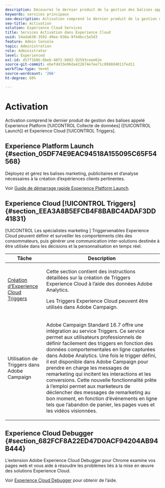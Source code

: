 ```yaml
---
description: Découvrez le dernier produit de la gestion des balises appelé Experience Platform Launch.
keywords: services principaux
seo-description: Activation comprend le dernier produit de la gestion des balises appelé Experience Platform Launch. Dynamic Tag Management et Triggers.
seo-title: Activation
solution: Experience Cloud Services
title: Services Activation dans Experience Cloud
uuid: 54ada638-3592-49ee-930a-9f44bcc5e5d3
feature: Admin Console
topic: Administration
role: Administrator
level: Experienced
exl-id: d57f168b-6beb-48f2-b0d2-92593ceee62e
source-git-commit: ebefd433e96da422674e7ee71c8988d4011fed11
workflow-type: tm+mt
source-wordcount: '266'
ht-degree: 60%

---
```


# Activation

Activation comprend le dernier produit de gestion des balises appelé Experience Platform [!UICONTROL Collecte de données] ([!UICONTROL Launch]) et Experience Cloud [!UICONTROL Triggers].

## Experience Platform Launch {#section_05DF74E9EAC94518A155095C65F54568}

Déployez et gérez les balises marketing, publicitaires et d’analyse nécessaires à la création d’expériences clients pertinentes.

Voir [Guide de démarrage rapide Experience Platform Launch](https://experienceleague.adobe.com/docs/launch/using/get-started/quick-start.html?lang=en).

<!-- ## Dynamic Tag Management {#section_C7E000EEF3E6459FB4B6D4A8960DD8F0}

To launch Dynamic Tag Management, click **[!UICONTROL Activation]** and send a request to the Adobe provisioning team. You should receive your login credentials within one to two business days. 

<table id="table_3241FF7CA0B242BFAFC68362A62AA0C7"> 
 <thead> 
  <tr> 
   <th colname="col1" class="entry"> Task </th> 
   <th colname="col2" class="entry"> Description </th> 
  </tr> 
 </thead>
 <tbody> 
  <tr> 
   <td colname="col1"> <p> <a href="https://docs.adobe.com/content/help/en/dtm/using/tools/analytics-dtm.html" format="html" scope="external"> Deploy Adobe Analytics </a> </p> </td> 
   <td colname="col2"> <p> Step-by-step instructions to add Adobe Analytics using Adobe Dynamic Tag Management </p> </td> 
  </tr> 
  <tr> 
   <td colname="col1"> <p> <a href="https://docs.adobe.com/content/help/en/id-service/using/implementation-guides/implementation-guides.html" format="html" scope="external"> Implementation Guides for Experience Cloud ID Service </a> </p> </td> 
   <td colname="col2"> <p>The Experience Cloud ID Service enables core functionality across Experience Cloud solutions (including Customer Attributes, audience sharing, and triggers). Adobe strongly recommends implementing the ID service and take advantage of these features. </p> </td> 
  </tr> 
  <tr> 
   <td colname="col1"> <p> <a href="https://docs.adobe.com/content/help/en/dtm/using/dtm-home.html" format="https" scope="external"> Dynamic Tag Management Product Documentation </a> </p> </td> 
   <td colname="col2"> <p>Learn more about deploying Experience Cloud solutions with Dynamic Tag Management. </p> </td>
  </tr> 
 </tbody> 
</table>

If you want help implementing dynamic tag management we encourage you to contact your Account Manager for information on Adobe Global Services offerings, or implementation partner offerings. Please also feel free to contact us at [@AdobeExpCare](https://twitter.com/AdobeExpCare) with hashtag #DTM. -->

## Experience Cloud [!UICONTROL Triggers] {#section_EEA3A8B5EFCB4F8BABC4ADAF3DD41831}

[!UICONTROL Les spécialistes marketing ] Triggersenables Experience Cloud peuvent définir et surveiller les comportements clés des consommateurs, puis générer une communication inter-solutions destinée à être utilisée dans les décisions et la personnalisation en temps réel.

<table id="table_AF6842470172429EA97C9B02163BD0C3"> 
 <thead> 
  <tr> 
   <th colname="col1" class="entry"> Tâche </th>
   <th colname="col2" class="entry"> Description </th>
  </tr> 
 </thead>
 <tbody> 
  <tr> 
   <td colname="col1"> <p> <a href="triggers.md#concept_887B30241B3E4DB0A2553B2996E2D4FB" format="dita" scope="local"> Création d’Experience Cloud Triggers </a> </p> </td> 
   <td colname="col2"> <p> Cette section contient des instructions détaillées sur la création de Triggers Experience Cloud à l’aide des données Adobe Analytics. </p> <p>Les Triggers Experience Cloud peuvent être utilisés dans Adobe Campaign. </p> </td>
  </tr>
  <tr> 
   <td colname="col1"> <p>Utilisation de Triggers dans Adobe Campaign </p> </td> 
   <td colname="col2"> <p> Adobe Campaign Standard 16.7 offre une intégration au service Triggers. Ce service permet aux utilisateurs professionnels de définir facilement des triggers en fonction des données comportementales en ligne capturées dans Adobe Analytics. Une fois le trigger défini, il est disponible dans Adobe Campaign pour prendre en charge les messages de remarketing qui incitent les interactions et les conversions. Cette nouvelle fonctionnalité prête à l’emploi permet aux marketeurs de déclencher des messages de remarketing au bon moment, en fonction d’événements en ligne tels que l’abandon de panier, les pages vues et les vidéos visionnées. </p> </td>
  </tr>
 </tbody>
</table>


## Experience Cloud Debugger {#section_682FCF8A22ED47D0ACF94204AB94B444}

L’extension Adobe Experience Cloud Debugger pour Chrome examine vos pages web et vous aide à résoudre les problèmes liés à la mise en œuvre des solutions Experience Cloud.

Voir [Experience Cloud Debugger](https://experienceleague.adobe.com/docs/debugger/using/experience-cloud-debugger.html?lang=fr) pour obtenir de l’aide.
